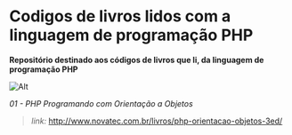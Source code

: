 # Codigos de livros lidos com a linguagem de programação PHP

**Repositório destinado aos códigos de livros que li, da linguagem de programação PHP**

![Alt](http://www.novatec.com.br/figuras/capas/9788575224656.gif "Livro PHP Programando com Orientação a Objetos")

*01 - PHP Programando com Orientação a Objetos*

> *link:* http://www.novatec.com.br/livros/php-orientacao-objetos-3ed/
